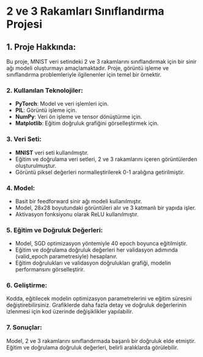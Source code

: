 # 2 ve 3 Rakamları Sınıflandırma Projesi

## 1. Proje Hakkında:
Bu proje, MNIST veri setindeki 2 ve 3 rakamlarını sınıflandırmak için bir sinir ağı modeli oluşturmayı amaçlamaktadır. Proje, görüntü işleme ve sınıflandırma problemleriyle ilgilenenler için temel bir örnektir.

### 2. Kullanılan Teknolojiler:
- **PyTorch**: Model ve veri işlemleri için.
- **PIL**: Görüntü işleme için.
- **NumPy**: Veri ön işleme ve tensor dönüştürme için.
- **Matplotlib**: Eğitim doğruluk grafiğini görselleştirmek için.

### 3. Veri Seti:
- **MNIST** veri seti kullanılmıştır.
- Eğitim ve doğrulama veri setleri, 2 ve 3 rakamlarını içeren görüntülerden oluşturulmuştur.
- Görüntü piksel değerleri normalleştirilerek 0-1 aralığına getirilmiştir.

### 4. Model:
- Basit bir feedforward sinir ağı modeli kullanılmıştır.
- Model, 28x28 boyutundaki görüntüleri alır ve 3 katmanlı bir yapıda işler.
- Aktivasyon fonksiyonu olarak ReLU kullanılmıştır.

### 5. Eğitim ve Doğruluk Değerleri:
- Model, SGD optimizasyon yöntemiyle 40 epoch boyunca eğitilmiştir.
- Eğitim ve doğrulama doğruluk değerleri her validasyon adımında (valid_epoch parametresiyle) hesaplanır.
- Eğitim doğrulukları ve validasyon doğrulukları grafiği, modelin performansını görselleştirir.


### 6. Geliştirme:
Kodda, eğitilecek modelin optimizasyon parametrelerini ve eğitim süresini değiştirebilirsiniz. Grafiklerde daha fazla detay ve doğruluk değerlerinin izlenmesi için kod üzerinde değişiklikler yapılabilir.

### 7. Sonuçlar:
Model, 2 ve 3 rakamlarını sınıflandırmada başarılı bir doğruluk elde etmiştir.
Eğitim ve doğrulama doğruluk değerleri, belirli aralıklarda görülebilir.